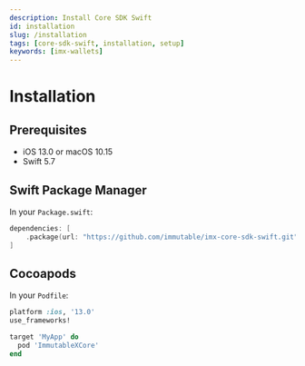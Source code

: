 ```yaml
---
description: Install Core SDK Swift
id: installation
slug: /installation
tags: [core-sdk-swift, installation, setup]
keywords: [imx-wallets]
---
```


# Installation

## Prerequisites

- iOS 13.0 or macOS 10.15
- Swift 5.7

## Swift Package Manager

In your `Package.swift`:

```swift
dependencies: [
    .package(url: "https://github.com/immutable/imx-core-sdk-swift.git", from: "0.4.0")
]
```

## Cocoapods

In your `Podfile`:

```ruby
platform :ios, '13.0'
use_frameworks!

target 'MyApp' do
  pod 'ImmutableXCore'
end
```
